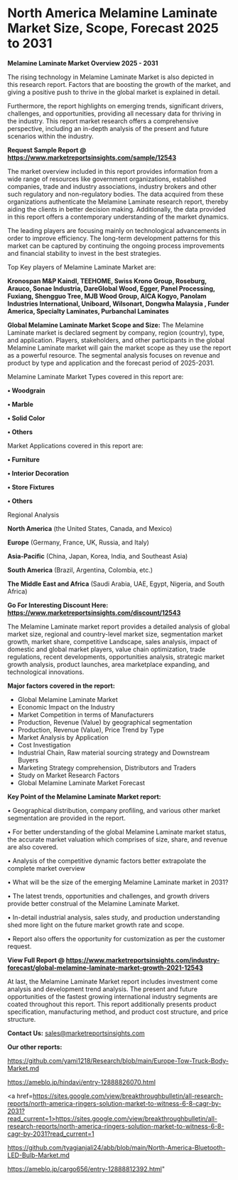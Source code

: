  # North America Melamine Laminate Market Size, Scope, Forecast 2025 to 2031

<Strong> Melamine Laminate Market Overview 2025 - 2031</strong>

The rising technology in Melamine Laminate Market is also depicted in this research report. Factors that are boosting the growth of the market, and giving a positive push to thrive in the global market is explained in detail.

Furthermore, the report highlights on emerging trends, significant drivers, challenges, and opportunities, providing all necessary data for thriving in the industry. This report market research offers a comprehensive perspective, including an in-depth analysis of the present and future scenarios within the industry.

<strong>Request Sample Report @ <a href=https://www.marketreportsinsights.com/sample/12543>https://www.marketreportsinsights.com/sample/12543</a></strong>

The market overview included in this report provides information from a wide range of resources like government organizations, established companies, trade and industry associations, industry brokers and other such regulatory and non-regulatory bodies. The data acquired from these organizations authenticate the Melamine Laminate research report, thereby aiding the clients in better decision making. Additionally, the data provided in this report offers a contemporary understanding of the market dynamics.

The leading players are focusing mainly on technological advancements in order to improve efficiency. The long-term development patterns for this market can be captured by continuing the ongoing process improvements and financial stability to invest in the best strategies.

Top Key players of Melamine Laminate Market are:

<strong>Kronospan M&P Kaindl, TEEHOME, Swiss Krono Group, Roseburg, Arauco, Sonae Industria, DareGlobal Wood, Egger, Panel Processing, Fuxiang, Shengguo Tree, MJB Wood Group, AICA Kogyo, Panolam Industries International, Uniboard, Wilsonart, Dongwha Malaysia , Funder America, Specialty Laminates, Purbanchal Laminates</strong>

<strong><b>Global Melamine Laminate Market Scope and Size:</b></strong>
The Melamine Laminate market is declared segment by company, region (country), type, and application. Players, stakeholders, and other participants in the global Melamine Laminate market will gain the market scope as they use the report as a powerful resource. The segmental analysis focuses on revenue and product by type and application and the forecast period of 2025-2031.

Melamine Laminate Market Types covered in this report are:

<strong>• Woodgrain

• Marble

• Solid Color

• Others</strong>

Market Applications covered in this report are:

<strong>• Furniture

• Interior Decoration

• Store Fixtures

• Others</strong> 

Regional Analysis

<strong>North America</strong> (the United States, Canada, and Mexico)

<strong>Europe</strong> (Germany, France, UK, Russia, and Italy)

<strong>Asia-Pacific</strong> (China, Japan, Korea, India, and Southeast Asia)

<strong>South America</strong> (Brazil, Argentina, Colombia, etc.)

<strong>The Middle East and Africa</strong> (Saudi Arabia, UAE, Egypt, Nigeria, and South Africa)

<strong>Go For Interesting Discount Here: <a href=https://www.marketreportsinsights.com/discount/12543>https://www.marketreportsinsights.com/discount/12543</a></strong>

The Melamine Laminate market report provides a detailed analysis of global market size, regional and country-level market size, segmentation market growth, market share, competitive Landscape, sales analysis, impact of domestic and global market players, value chain optimization, trade regulations, recent developments, opportunities analysis, strategic market growth analysis, product launches, area marketplace expanding, and technological innovations.

<strong><b>Major factors covered in the report:</b></strong>
<ul>
  <li>Global Melamine Laminate Market </li>
  <li>Economic Impact on the Industry</li>
  <li>Market Competition in terms of Manufacturers</li>
  <li>Production, Revenue (Value) by geographical segmentation</li>
  <li>Production, Revenue (Value), Price Trend by Type</li>
  <li>Market Analysis by Application</li>
  <li>Cost Investigation</li>
  <li>Industrial Chain, Raw material sourcing strategy and Downstream Buyers</li>
  <li>Marketing Strategy comprehension, Distributors and Traders</li>
  <li>Study on Market Research Factors</li>
  <li>Global Melamine Laminate Market Forecast</li>
</ul>

<strong><b>Key Point of the Melamine Laminate Market report:</b></strong>

• Geographical distribution, company profiling, and various other market segmentation are provided in the report.

• For better understanding of the global Melamine Laminate market status, the accurate market valuation which comprises of size, share, and revenue are also covered.

• Analysis of the competitive dynamic factors better extrapolate the complete market overview

• What will be the size of the emerging Melamine Laminate market in 2031?

• The latest trends, opportunities and challenges, and growth drivers provide better construal of the Melamine Laminate Market.

• In-detail industrial analysis, sales study, and production understanding shed more light on the future market growth rate and scope.

• Report also offers the opportunity for customization as per the customer request.

<strong><b>View Full Report @ <a href=https://www.marketreportsinsights.com/industry-forecast/global-melamine-laminate-market-growth-2021-12543>https://www.marketreportsinsights.com/industry-forecast/global-melamine-laminate-market-growth-2021-12543</a></b></strong>


At last, the Melamine Laminate Market report includes investment come analysis and development trend analysis. The present and future opportunities of the fastest growing international industry segments are coated throughout this report. This report additionally presents product specification, manufacturing method, and product cost structure, and price structure.

<strong>Contact Us:</strong>
sales@marketreportsinsights.com

<strong>Our other reports:</strong>

<a href=https://github.com/yami1218/Research/blob/main/Europe-Tow-Truck-Body-Market.md>https://github.com/yami1218/Research/blob/main/Europe-Tow-Truck-Body-Market.md</a>

<a href=https://ameblo.jp/hindavi/entry-12888826070.html>https://ameblo.jp/hindavi/entry-12888826070.html</a>

<a href=https://sites.google.com/view/breakthroughbulletin/all-research-reports/north-america-ringers-solution-market-to-witness-6-8-cagr-by-2031?read_current=1>https://sites.google.com/view/breakthroughbulletin/all-research-reports/north-america-ringers-solution-market-to-witness-6-8-cagr-by-2031?read_current=1</a>

<a href=https://github.com/tyagianjali24/abb/blob/main/North-America-Bluetooth-LED-Bulb-Market.md>https://github.com/tyagianjali24/abb/blob/main/North-America-Bluetooth-LED-Bulb-Market.md</a>

<a href=https://ameblo.jp/cargo656/entry-12888812392.html>https://ameblo.jp/cargo656/entry-12888812392.html</a>"
